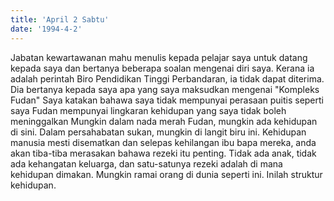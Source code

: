 ```yaml
---
title: 'April 2 Sabtu'
date: '1994-4-2'
---
```


Jabatan kewartawanan mahu menulis kepada pelajar saya untuk datang kepada saya dan bertanya beberapa soalan mengenai diri saya. Kerana ia adalah perintah Biro Pendidikan Tinggi Perbandaran, ia tidak dapat diterima. Dia bertanya kepada saya apa yang saya maksudkan mengenai "Kompleks Fudan" Saya katakan bahawa saya tidak mempunyai perasaan puitis seperti saya Fudan mempunyai lingkaran kehidupan yang saya tidak boleh meninggalkan Mungkin dalam nada merah Fudan, mungkin ada kehidupan di sini. Dalam persahabatan sukan, mungkin di langit biru ini. Kehidupan manusia mesti disematkan dan selepas kehilangan ibu bapa mereka, anda akan tiba-tiba merasakan bahawa rezeki itu penting. Tidak ada anak, tidak ada kehangatan keluarga, dan satu-satunya rezeki adalah di mana kehidupan dimakan. Mungkin ramai orang di dunia seperti ini. Inilah struktur kehidupan.

